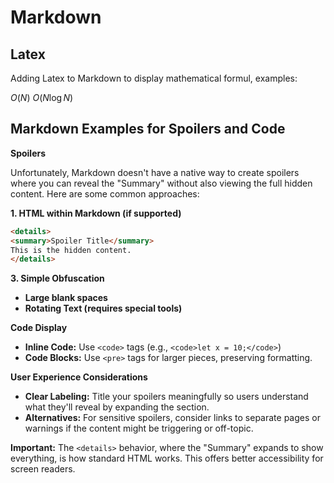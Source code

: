 # Markdown

## Latex

Adding Latex to Markdown to display mathematical formul, examples:

$O(N)$
$O(N \log N)$

## Markdown Examples for Spoilers and Code

**Spoilers**

Unfortunately, Markdown doesn't have a native way to create spoilers where you can reveal the "Summary" without also viewing the full hidden content. Here are some common approaches:

**1. HTML within Markdown (if supported)**

   ```html
   <details>
   <summary>Spoiler Title</summary>
   This is the hidden content.
   </details>
   ```


**3. Simple Obfuscation**

* **Large blank spaces**
* **Rotating Text (requires special tools)**

**Code Display**

* **Inline Code:** Use `<code>` tags (e.g., `<code>let x = 10;</code>`)
* **Code Blocks:** Use  `<pre>` tags for larger pieces, preserving formatting.

**User Experience Considerations**

* **Clear Labeling:**  Title your spoilers meaningfully so users understand what they'll reveal by expanding the section.
* **Alternatives:** For sensitive spoilers,  consider links to separate pages or warnings if the content might be triggering or off-topic.

**Important:** The `<details>` behavior, where the "Summary" expands to show everything, is how standard HTML works. This offers better accessibility for screen readers.

